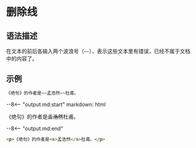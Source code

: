 # 删除线

## 语法描述

在文本的前后各输入两个波浪号（`~~`），表示这些文本里有错误，已经不属于文档中的内容了。

## 示例

```markdown
《绝句》的作者是~~孟浩然~~杜甫。
```

--8<-- "output.md:start"
    markdown: html
    <p>《绝句》的作者是<s>孟浩然</s>杜甫。</p>
  --8<-- "output.md:end"

```html
<p>《绝句》的作者是<s>孟浩然</s>杜甫。</p>
```
